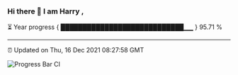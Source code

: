 ### Hi there 👋 I am Harry , 

⏳ Year progress { ████████████████████████████▁▁ } 95.71 %

---

⏰ Updated on Thu, 16 Dec 2021 08:27:58 GMT

![Progress Bar CI](https://github.com/duykhang68/duykhang68/workflows/Progress%20Bar%20CI/badge.svg)
